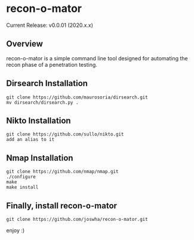 recon-o-mator
=========

Current Release: v0.0.01 (2020.x.x)


Overview
--------
recon-o-mator is a simple command line tool designed for automating the recon phase of a penetration testing.


Dirsearch Installation
------------
```
git clone https://github.com/maurosoria/dirsearch.git
mv dirsearch/dirsearch.py .
```

Nikto Installation
------------
```
git clone https://github.com/sullo/nikto.git
add an alias to it
```

Nmap Installation
------------
```
git clone https://github.com/nmap/nmap.git
./configure
make
make install
```

Finally, install recon-o-mator
------------
```
git clone https://github.com/joswha/recon-o-mator.git
```

enjoy :)
